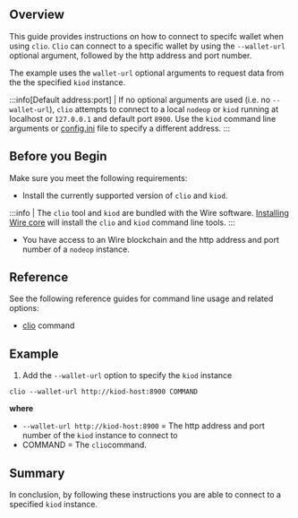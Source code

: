 ## Overview

This guide provides instructions on how to connect to specifc wallet when using `clio`. `Clio` can connect to a specific wallet by using the `--wallet-url` optional argument, followed by the http address and port number.

The example uses the `wallet-url` optional arguments to request data from the the specified `kiod` instance.

:::info[Default address:port]
| If no optional arguments are used (i.e. no `--wallet-url`), `clio` attempts to connect to a local `nodeop` or `kiod` running at localhost or `127.0.0.1` and default port `8900`. Use the `kiod` command line arguments or [config.ini](../../kiod/usage.md#launching-kiod-manually) file to specify a different address.
:::

## Before you Begin

Make sure you meet the following requirements:

* Install the currently supported version of `clio` and `kiod`.
  
:::info
| The `clio` tool and `kiod` are bundled with the Wire software. [Installing Wire core](/docs/getting-started/install-dependencies.md) will install the `clio` and `kiod` command line tools.
:::

* You have access to an Wire blockchain and the http address and port number of a `nodeop` instance.

## Reference

See the following reference guides for command line usage and related options:

* [clio](../../clio/command-reference/index.md) command

## Example

1. Add the `--wallet-url` option to specify the `kiod` instance

```shell
clio --wallet-url http://kiod-host:8900 COMMAND
```

**where**

* `--wallet-url http://kiod-host:8900` = The http address and port number of the `kiod` instance to connect to
* COMMAND = The `clio`command.

## Summary

In conclusion, by following these instructions you are able to connect to a specified `kiod` instance.
